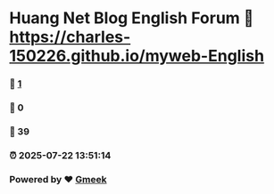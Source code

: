 # Huang Net Blog English Forum :link: https://charles-150226.github.io/myweb-English 
### :page_facing_up: [1](https://charles-150226.github.io/myweb-English/tag.html) 
### :speech_balloon: 0 
### :hibiscus: 39 
### :alarm_clock: 2025-07-22 13:51:14 
### Powered by :heart: [Gmeek](https://github.com/Meekdai/Gmeek)
